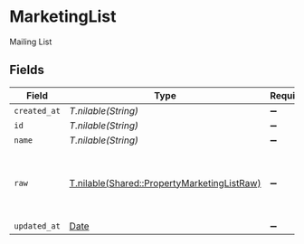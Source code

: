 # MarketingList

Mailing List


## Fields

| Field                                                                                          | Type                                                                                           | Required                                                                                       | Description                                                                                    |
| ---------------------------------------------------------------------------------------------- | ---------------------------------------------------------------------------------------------- | ---------------------------------------------------------------------------------------------- | ---------------------------------------------------------------------------------------------- |
| `created_at`                                                                                   | *T.nilable(String)*                                                                            | :heavy_minus_sign:                                                                             | N/A                                                                                            |
| `id`                                                                                           | *T.nilable(String)*                                                                            | :heavy_minus_sign:                                                                             | N/A                                                                                            |
| `name`                                                                                         | *T.nilable(String)*                                                                            | :heavy_minus_sign:                                                                             | N/A                                                                                            |
| `raw`                                                                                          | [T.nilable(Shared::PropertyMarketingListRaw)](../../models/shared/propertymarketinglistraw.md) | :heavy_minus_sign:                                                                             | The raw data returned by the integration for this list                                         |
| `updated_at`                                                                                   | [Date](https://ruby-doc.org/stdlib-2.6.1/libdoc/date/rdoc/Date.html)                           | :heavy_minus_sign:                                                                             | N/A                                                                                            |